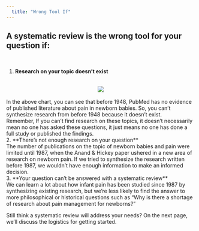 ```yaml
---
  title: "Wrong Tool If"
---
```



##  A systematic review is the wrong tool for your question if:

<br>

1. **Research on your topic doesn’t exist**<br>
<br>

<center>
<img src="{{site.baseurl}}/img/plot.png" >
</center>

<br>
In the above chart, you can see that before 1948, PubMed has no evidence of published literature about pain in newborn babies. So, you can’t synthesize research from before 1948 because it doesn’t exist. 
<br>
Remember, If you can’t find research on these topics, it doesn’t necessarily mean no one has asked these questions, it just means no one has done a full study or published the findings.<br>
2. **There’s not enough research on your question**<br>
The number of publications on the topic of newborn babies and pain were limited until 1987, when the Anand & Hickey paper ushered in a new area of research on newborn pain. If we tried to synthesize the research written before 1987, we wouldn’t have enough information to make an informed decision. <br>
3. **Your question can’t be answered with a systematic review**<br>
We can learn a lot about how infant pain has been studied since 1987 by synthesizing existing research, but we’re less likely to find the answer to more philosophical or historical questions such as “Why is there a shortage of research about pain management for newborns?” 

Still think a systematic review will address your needs? On the next page, we’ll discuss the logistics for getting started.
